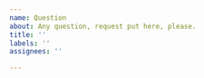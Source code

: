 ```yaml
---
name: Question
about: Any question, request put here, please.
title: ''
labels: ''
assignees: ''

---
```



